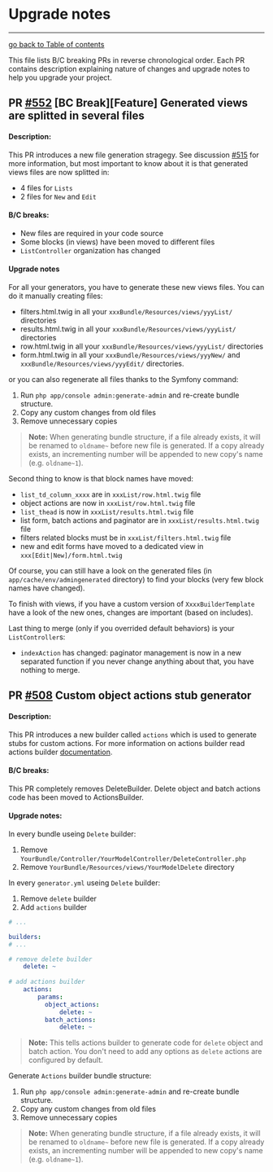 # Upgrade notes
----------------------------------------------------

[go back to Table of contents][back-to-index]

[back-to-index]: https://github.com/symfony2admingenerator/AdmingeneratorGeneratorBundle/blob/master/Resources/doc/documentation.md#2-support-and-contribution

This file lists B/C breaking PRs in reverse chronological order. Each PR contains 
description explaining nature of changes and upgrade notes to help you upgrade your 
project.

## PR [#552][pr552] [BC Break][Feature] Generated views are splitted in several files

[pr552]: [https://github.com/symfony2admingenerator/AdmingeneratorGeneratorBundle/pull/552]

#### Description:

This PR introduces a new file generation stragegy. See discussion [#515][issue515] for more information,
but most important to know about it is that generated views files are now splitted in:

 - 4 files for ``Lists``
 - 2 files for ``New`` and ``Edit``
 
 [issue515]: [https://github.com/symfony2admingenerator/AdmingeneratorGeneratorBundle/issue/515]

#### B/C breaks:

 - New files are required in your code source
 - Some blocks (in views) have been moved to different files
 - ``ListController`` organization has changed

#### Upgrade notes
 
For all your generators, you have to generate these new views files. You can do it manually creating
files:

 - filters.html.twig in all your ``xxxBundle/Resources/views/yyyList/`` directories
 - results.html.twig in all your ``xxxBundle/Resources/views/yyyList/`` directories
 - row.html.twig in all your ``xxxBundle/Resources/views/yyyList/`` directories
 - form.html.twig in all your ``xxxBundle/Resources/views/yyyNew/``
 and ``xxxBundle/Resources/views/yyyEdit/`` directories.

or you can also regenerate all files thanks to the Symfony command:

 1. Run `php app/console admin:generate-admin` and re-create bundle structure.
 2. Copy any custom changes from old files
 3. Remove unnecessary copies

> **Note:** When generating bundle structure, if a file already exists, it will be
renamed to `oldname~` before new file is generated. If a copy already exists, an 
incrementing number will be appended to new copy's name (e.g. `oldname~1`).


Second thing to know is that block names have moved:
 
 - ``list_td_column_xxxx`` are in ``xxxList/row.html.twig`` file
 - object actions are now in ``xxxList/row.html.twig`` file
 - ``list_thead`` is now in ``xxxList/results.html.twig`` file
 - list form, batch actions and paginator are in ``xxxList/results.html.twig`` file
 - filters related blocks must be in ``xxxList/filters.html.twig`` file
 - new and edit forms have moved to a dedicated view in ``xxx[Edit|New]/form.html.twig``
 
Of course, you can still have a look on the generated files (in ``app/cache/env/admingenerated`` directory) to find
your blocks (very few block names have changed).

To finish with views, if you have a custom version of ``XxxxBuilderTemplate`` have 
a look of the new ones, changes are important (based on includes).

Last thing to merge (only if you overrided default behaviors) is your ``ListController``s:
 - ``indexAction`` has changed: paginator management is now in a new separated function
 if you never change anything about that, you have nothing to merge.




## PR [#508][pr508] Custom object actions stub generator

[pr508]: [https://github.com/symfony2admingenerator/AdmingeneratorGeneratorBundle/pull/508]

#### Description:

This PR introduces a new builder called `actions` which is used to generate 
stubs for custom actions. For more information on actions builder read actions builder 
[documentation](https://github.com/symfony2admingenerator/AdmingeneratorGeneratorBundle/blob/master/Resources/doc/builders/actions-builder.md).

#### B/C breaks:

This PR completely removes DeleteBuilder. Delete object and batch actions 
code has been moved to ActionsBuilder.

#### Upgrade notes:

In every bundle useing `Delete` builder:

1. Remove `YourBundle/Controller/YourModelController/DeleteController.php`
2. Remove `YourBundle/Resources/views/YourModelDelete` directory

In every `generator.yml` useing `Delete` builder:

1. Remove `delete` builder
2. Add `actions` builder

```yaml
# ...

builders:
# ...

# remove delete builder
    delete: ~ 
    
# add actions builder
    actions:
        params:
          object_actions:
              delete: ~
          batch_actions:
              delete: ~
```

> **Note:** This tells actions builder to generate code for `delete` object and 
batch action. You don't need to add any options as `delete` actions are configured
by default.

Generate `Actions` builder bundle structure:

1. Run `php app/console admin:generate-admin` and re-create bundle structure.
2. Copy any custom changes from old files
3. Remove unnecessary copies

> **Note:** When generating bundle structure, if a file already exists, it will be
renamed to `oldname~` before new file is generated. If a copy already exists, an 
incrementing number will be appended to new copy's name (e.g. `oldname~1`).

